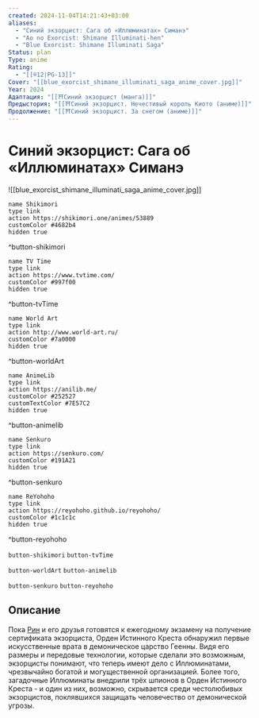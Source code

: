 ```yaml
---
created: 2024-11-04T14:21:43+03:00
aliases:
  - "Синий экзорцист: Сага об «Иллюминатах» Симанэ"
  - "Ao no Exorcist: Shimane Illuminati-hen"
  - "Blue Exorcist: Shimane Illuminati Saga"
Status: plan
Type: anime
Rating:
  - "[[®️12|PG-13]]"
Cover: "[[blue_exorcist_shimane_illuminati_saga_anime_cover.jpg]]"
Year: 2024
Адаптация: "[[⛩️Синий экзорцист (манга)]]"
Предыстория: "[[⛩️Синий экзорцист. Нечестивый король Киото (аниме)]]"
Продолжение: "[[⛩️Синий экзорцист. За снегом (аниме)]]"
---
```


# Синий экзорцист: Сага об «Иллюминатах» Симанэ

![[blue_exorcist_shimane_illuminati_saga_anime_cover.jpg]]

```button
name Shikimori
type link
action https://shikimori.one/animes/53889
customColor #4682b4
hidden true
```
^button-shikimori

```button
name TV Time
type link
action https://www.tvtime.com/
customColor #997f00
hidden true
```
^button-tvTime

```button
name World Art
type link
action http://www.world-art.ru/
customColor #7a0000
hidden true
```
^button-worldArt

```button
name AnimeLib
type link
action https://anilib.me/
customColor #252527
customTextColor #7E57C2
hidden true
```
^button-animelib

```button
name Senkuro
type link
action https://senkuro.com/
customColor #191A21
hidden true
```
^button-senkuro

```button
name ReYohoho
type link
action https://reyohoho.github.io/reyohoho/
customColor #1c1c1c
hidden true
```
^button-reyohoho

`button-shikimori` `button-tvTime`

`button-worldArt` `button-animelib`

`button-senkuro` `button-reyohoho`

## Описание

Пока [Рин](https://shikimori.one/characters/24482-rin-okumura) и его друзья готовятся к ежегодному экзамену на получение сертификата экзорциста, Орден Истинного Креста обнаружил первые искусственные врата в демоническое царство Геенны. Видя его размеры и передовые технологии, которые сделали это возможным, экзорцисты понимают, что теперь имеют дело с Иллюминатами, чрезвычайно богатой и могущественной организацией. Более того, загадочные Иллюминаты внедрили трёх шпионов в Орден Истинного Креста - и один из них, возможно, скрывается среди честолюбивых экзорцистов, поклявшихся защищать человечество от демонической угрозы.
